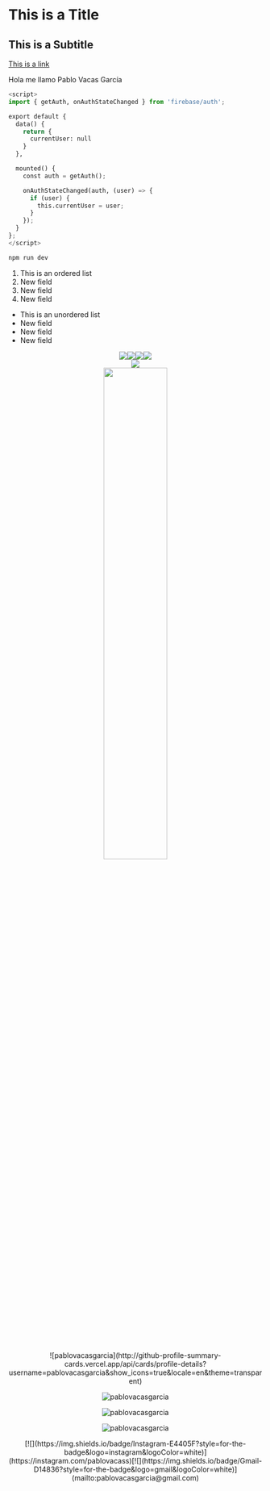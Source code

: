 # This is a Title

## This is a Subtitle

[This is a link]()

Hola me llamo Pablo Vacas García

```python
<script>
import { getAuth, onAuthStateChanged } from 'firebase/auth';

export default {
  data() {
    return {
      currentUser: null
    }
  },

  mounted() {
    const auth = getAuth();

    onAuthStateChanged(auth, (user) => {
      if (user) {
        this.currentUser = user;
      }
    });
  }
};
</script>
```

```bash
npm run dev
```

1.  This is an ordered list
2.  New field
3.  New field
4.  New field

*   This is an unordered list
*   New field
*   New field
*   New field

<div align="center">
<img src="https://img.shields.io/github/commits-since/username/repositoryname/latest?style=flat&color=%2311cdef" /><img src="https://img.shields.io/github/downloads/username/repositoryname/total?style=flat&color=%2311cdef" /><img src="https://img.shields.io/github/forks/username/repositoryname?style=flat&color=%2311cdef" /><img src="https://img.shields.io/github/stars/username/repositoryname?style=flat&color=%2311cdef" />
</div>

<div align="center">
<img src="https://skillicons.dev/icons?i=html,css,js,php" />
</div>

<div align="center">
<img src="https://firebasestorage.googleapis.com/v0/b/readmeasy.appspot.com/o/images%2Fwhite.webp?alt=media&token=8e57af31-7a0f-4ca8-aaf0-ae588144c478" style="width: 50%;" />
</div>

<div align="center">
![pablovacasgarcia](http://github-profile-summary-cards.vercel.app/api/cards/profile-details?username=pablovacasgarcia&show_icons=true&locale=en&theme=transparent)

![pablovacasgarcia](https://github-readme-stats.vercel.app/api?username=pablovacasgarcia&show_icons=true&locale=en&rank_icon=github&theme=transparent)

![pablovacasgarcia](https://github-readme-streak-stats.herokuapp.com/?user=pablovacasgarcia&theme=transparent)

![pablovacasgarcia](https://github-profile-trophy.vercel.app/?username=pablovacasgarcia&theme=flat&column=7)
</div>

<div align="center">
[![](https://img.shields.io/badge/Instagram-E4405F?style=for-the-badge&logo=instagram&logoColor=white)](https://instagram.com/pablovacass)[![](https://img.shields.io/badge/Gmail-D14836?style=for-the-badge&logo=gmail&logoColor=white)](mailto:pablovacasgarcia@gmail.com)
</div>

